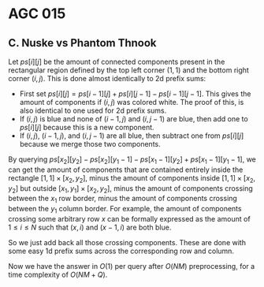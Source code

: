 # AGC 015

## C. Nuske vs Phantom Thnook
Let $ps[i][j]$ be the amount of connected components present in the rectangular region defined by the top left corner $(1,1)$ and the bottom right corner $(i,j)$. This is done almost identically to 2d prefix sums:
 - First set $ps[i][j]=ps[i-1][j]+ps[i][j-1]-ps[i-1][j-1]$. This gives the amount of components if $(i,j)$ was colored white. The proof of this, is also identical to one used for 2d prefix sums.
 - If $(i,j)$ is blue and none of $(i-1,j)$ and $(i,j-1)$ are blue, then add one to $ps[i][j]$ because this is a new component.
 - If $(i,j)$, $(i-1,j)$, and $(i,j-1)$ are all blue, then subtract one from $ps[i][j]$ because we merge those two components.

By querying $ps[x_2][y_2]-ps[x_2][y_1-1]-ps[x_1-1][y_2]+ps[x_1-1][y_1-1]$, we can get the amount of components that are contained entirely inside the rectangle $[1,1]\times[x_2,y_2]$, minus the amount of components inside $[1,1]\times[x_2,y_2]$ but outside $[x_1,y_1]\times[x_2,y_2]$, minus the amount of components crossing between the $x_1$ row border, minus the amount of components crossing between the $y_1$ column border. For example, the amount of components crossing some arbitrary row $x$ can be formally expressed as the amount of $1\le{i}\le{N}$ such that $(x,i)$ and $(x-1,i)$ are both blue.

So we just add back all those crossing components. These are done with some easy 1d prefix sums across the corresponding row and column.

Now we have the answer in $O(1)$ per query after $O(NM)$ preprocessing, for a time complexity of $O(NM+Q)$.